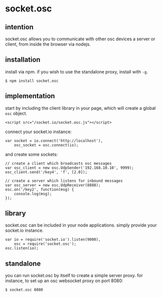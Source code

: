 socket.osc
===

intention
---
socket.osc allows you to communicate with other osc devices a server or client, from inside the browser via nodejs.

installation
---
install via npm. if you wish to use the standalone proxy, install with `-g`.

    $ npm install socket.osc

implementation
---
start by including the client library in your page, which will create a global `osc` object.

    <script src="/socket.io/socket.osc.js"></script>

connect your socket.io instance:

    var socket = io.connect('http://localhost'),
        osc_socket = osc.connect(io);

and create some sockets:

    // create a client which broadcasts osc messages
    var osc_client = new osc.UdpSender('192.168.10.10', 9999);
    osc_client.send('/key4', 'f', [2.0]);

    // create a server which listens for inbound messages
    var osc_server = new osc.UdpReceiver(8888);
    osc.on('/key2', function(msg) {
        console.log(msg);
    });

library
---
socket.osc can be included in your node applications. simply provide your socket.io instance.

    var io = require('socket.io').listen(9000),
        osc = require('socket.osc');
    osc.listen(io);

standalone
---
you can run socket.osc by itself to create a simple server proxy. for instance, to set up an osc websocket proxy on port 8080:

    $ socket.osc 8080